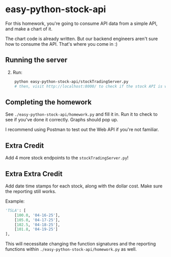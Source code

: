 # easy-python-stock-api

For this homework, you're going to consume API data from a simple API, and make a chart of it.

The chart code is already written. But our backend engineers aren't sure how to consume the API. That's where you come in :)

## Running the server

2. Run:

```bash
    python easy-python-stock-api/stockTradingServer.py
    # then, visit http://localhost:8000/ to check if the stock API is working.
```

## Completing the homework

See `./easy-python-stock-api/homework.py` and fill it in. Run it to check to see if you've done it correctly. Graphs should pop up.

I recommend using Postman to test out the Web API if you're not familiar.

## Extra Credit

Add 4 more stock endpoints to the `stockTradingServer.py`!

## Extra Extra Credit

Add date time stamps for each stock, along with the dollar cost. Make sure the reporting still works.

Example:

```py
'TSLA': [
    [100.0, '04-16-25'],
    [105.0, '04-17-25'], 
    [102.5, '04-18-25'], 
    [101.8, '04-19-25']
],
```

This will necessitate changing the function signatures and the reporting functions within `./easy-python-stock-api/homework.py` as well.
